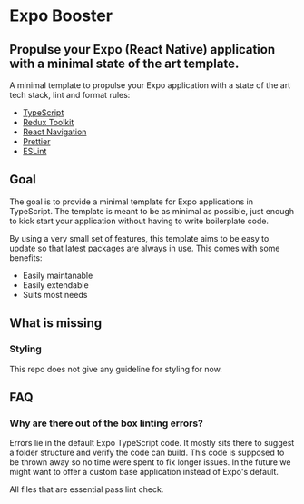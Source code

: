 # Expo Booster

## Propulse your Expo (React Native) application with a minimal state of the art template.

A minimal template to propulse your Expo application with a state of the art tech stack, lint and format rules:

- [TypeScript](https://www.typescriptlang.org/)
- [Redux Toolkit](https://redux-toolkit.js.org/)
- [React Navigation](https://reactnavigation.org/)
- [Prettier](https://prettier.io/)
- [ESLint](https://eslint.org/)

## Goal

The goal is to provide a minimal template for Expo applications in TypeScript. The template is meant to be as minimal as possible, just enough to kick start your application without having to write boilerplate code.

By using a very small set of features, this template aims to be easy to update so that latest packages are always in use. This comes with some benefits:

- Easily maintanable
- Easily extendable
- Suits most needs

## What is missing

### Styling

This repo does not give any guideline for styling for now.

## FAQ

### Why are there out of the box linting errors?

Errors lie in the default Expo TypeScript code. It mostly sits there to suggest a folder structure and verify the code can build. This code is supposed to be thrown away so no time were spent to fix longer issues. In the future we might want to offer a custom base application instead of Expo's default.

All files that are essential pass lint check.
